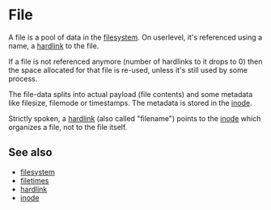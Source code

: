 # File

A file is a pool of data in the [filesystem](../dict/terms/filesystem.md). On
userlevel, it's referenced using a name, a
[hardlink](../dict/terms/hardlink.md) to the file.

If a file is not referenced anymore (number of hardlinks to it drops to
0) then the space allocated for that file is re-used, unless it's still
used by some process.

The file-data splits into actual payload (file contents) and some
metadata like filesize, filemode or timestamps. The metadata is stored
in the [inode](../dict/terms/inode.md).

Strictly spoken, a [hardlink](../dict/terms/hardlink.md) (also called
\"filename\") points to the [inode](../dict/terms/inode.md) which organizes a
file, not to the file itself.

## See also

-   [filesystem](../dict/terms/filesystem.md)
-   [filetimes](../dict/terms/filetimes.md)
-   [hardlink](../dict/terms/hardlink.md)
-   [inode](../dict/terms/inode.md)
